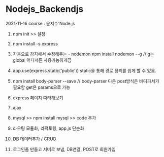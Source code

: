 # Nodejs_Backendjs

2021-11-16 course : 윤지수'Node.js

1. npm init >> 설정

2. npm install -s express

3. 자동으로 감지해서 수정해주는 - nodemon 
        npm install nodemon --g // g는 global 어디서든 사용가능하게끔
        
4. app.use(express.static('public'))
        static을 통해 경로 정리를 쉽게 할 수 있음.

5. npm install body-parser --save // body-parser 다운 
        post방식은 바디파서가 필요함 
        get은 params으로 가능 

6. express 페이지 따라해보기

7. ajax

8. mysql  >> npm install mysql >> code 추가 

9. 라우팅 모듈화, 리팩토링, app.js 단순화

10. DB 데이터추가  / CRUD

11. 로그인폼 만들고 서버로 보냄, DB연결, POST로 회원가입 